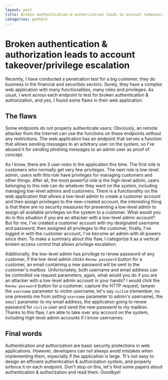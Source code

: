 ```yaml
---
layout: post
title: Broken authentication & authorization leads to account takeover/privilege escalation
categories: pentest
---
```

# Broken authentication & authorization leads to account takeover/privilege escalation

Recently, I have conducted a penetration test for a big customer, they do business in the financial and securities sectors. Surely, they have a complex web application with many functionalities, many roles and privileges. As usual, I went across each endpoint to test for broken authentication & authorization, and yes, I found some flaws in their web application.

## The flaws

Some endpoints do not properly authenticate users; Obviously, an remote attacker from the Internet can use the functions on these endpoints without any restrictions. The web application has an endpoint that serves a function that allows sending messages to an arbitrary user on the system, so I've abused it for sending phishing messages to an admin user as proof of concept.

As I know, there are 3 user roles in the application this time. The first role is customers who normally get very few privileges. The next role is low-level admin, users with this role have privileges for managing customers and other things. After all, the most powerful role is the high-level admin, users belonging to this role can do whatever they want on the system, including managing low-level admins and customers. There is a functionality on the web application that allows a low-level admin to create a customer account and then assign privileges to the new-created account, the interesting thing is that there are no security measures for preventing a low-level admin to assign all available privileges on the system to a customer. What would you do in this situation if you are an attacker with a low-level admin account? But for me, I've created a customer account with my designated username and password, then assigned all privileges to the customer, finally, I've logged in with the customer account, I've become an admin with all powers since then. To make a summary about this flaw, I categorize it as a vertical broken access control that allows privilege escalation.

Additionally, the low-level admin has privilege to renew password of any customer, if the low-level admin clicks `Renew password` button for a customer, an email containing a new password will be sent to the customer's mailbox. Unfortunately, both username and email address can be controlled via request parameters, again, what would you do if you are an attacker with a low-level admin account in your hands? I would click the `Renew password` button for a customer, capture the HTTP request, tamper the `username` parameter to victim username, let's say `victim` (remember, no one prevents me from setting `username` parameter to admin's username), the `email` parameter to my email address, the application going to renew password for `victim` user and send the new password to my mailbox. Thanks to this flaw, I am able to take over any account on the system, including high-level admin accounts if I know usernames.

## Final words

Authentication and authorization are basic security protections in web applications. However, developers can not always avoid mistakes when implementing them, especially if the application is large. Tt's not easy to design an efficient authentication & authorization system, and properly enforce it on each endpoint. Don't stop on this, let's find some papers about authentication & authorization and read them. Goodbye!
